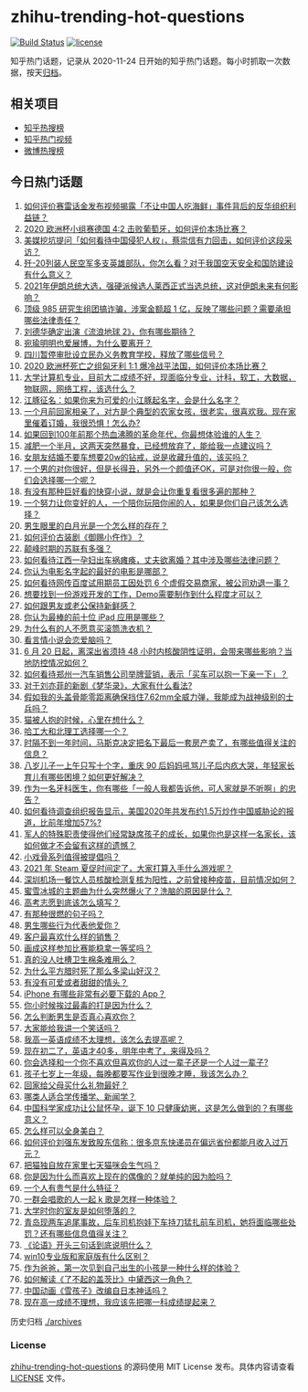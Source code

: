 # zhihu-trending-hot-questions

[![Build Status](https://github.com/justjavac/zhihu-trending-hot-questions/workflows/ci/badge.svg?branch=master)](https://github.com/justjavac/zhihu-trending-hot-questions/actions)
[![license](https://img.shields.io/github/license/justjavac/zhihu-trending-hot-questions)](https://github.com/justjavac/zhihu-trending-hot-questions/blob/master/LICENSE)

知乎热门话题，记录从 2020-11-24 日开始的知乎热门话题。每小时抓取一次数据，按天[归档](./archives)。

## 相关项目

- [知乎热搜榜](https://github.com/justjavac/zhihu-trending-top-search)
- [知乎热门视频](https://github.com/justjavac/zhihu-trending-hot-video)
- [微博热搜榜](https://github.com/justjavac/weibo-trending-hot-search)

## 今日热门话题

<!-- BEGIN -->
<!-- 最后更新时间 Sun Jun 20 2021 09:58:19 GMT+0800 (China Standard Time) -->

1. [如何评价赛雷话金发布视频揭露「不让中国人吃海鲜」事件背后的反华组织利益链？](https://www.zhihu.com/question/465827983)
2. [2020 欧洲杯小组赛德国 4:2 击败葡萄牙，如何评价本场比赛？](https://www.zhihu.com/question/466062228)
3. [美媒挖坑提问「如何看待中国侵犯人权」，蔡崇信有力回击，如何评价这段采访？](https://www.zhihu.com/question/465932695)
4. [歼-20列装人民空军多支英雄部队，你怎么看？对于我国空天安全和国防建设有什么意义？](https://www.zhihu.com/question/465781827)
5. [2021年伊朗总统大选，强硬派候选人莱西正式当选总统，这对伊朗未来有何影响？](https://www.zhihu.com/question/465948308)
6. [顶级 985 研究生组团搞诈骗，涉案金额超 1
   亿，反映了哪些问题？需要承担哪些法律责任？](https://www.zhihu.com/question/465557339)
7. [刘德华确定出演《流浪地球 2》，你有哪些期待？](https://www.zhihu.com/question/465932631)
8. [宛瑜明明也爱展博，为什么要离开？](https://www.zhihu.com/question/443423809)
9. [四川暂停审批设立民办义务教育学校，释放了哪些信号？](https://www.zhihu.com/question/465529577)
10. [2020 欧洲杯死亡之组匈牙利 1:1
    爆冷战平法国，如何评价本场比赛？](https://www.zhihu.com/question/465967890)
11. [大学计算机专业，目前大二成绩不好，现面临分专业，计科，软工，大数据，物联网，网络工程，该选什么？](https://www.zhihu.com/question/461632323)
12. [江豚征名：如果你来为可爱的小江豚起名字，会是什么名字？](https://www.zhihu.com/question/465558759)
13. [一个月前回家相亲了，对方是个典型的农家女孩，很老实，很喜欢我。现在家里催着订婚，我很恐惧！怎么办?](https://www.zhihu.com/question/465677410)
14. [如果回到100年前那个热血沸腾的革命年代，你最想体验谁的人生？](https://www.zhihu.com/question/460118166)
15. [减肥一个半月，这两天突然暴食，已经想放弃了，能给我一点建议吗？](https://www.zhihu.com/question/460226695)
16. [女朋友结婚不要车想要20w的钻戒，说是收藏升值的，该买吗？](https://www.zhihu.com/question/460481721)
17. [一个男的对你很好，但是长得丑，另外一个颜值还OK，可是对你很一般，你们会选择哪一个呢？](https://www.zhihu.com/question/463039719)
18. [有没有那种巨好看的快穿小说，就是会让你重复看很多遍的那种？](https://www.zhihu.com/question/384160568)
19. [一个努力让你变好的人，一个陪你玩陪你闹的人，如果是你们自己该怎么选择？](https://www.zhihu.com/question/464726557)
20. [男生眼里的白月光是一个怎么样的存在？](https://www.zhihu.com/question/277228908)
21. [如何评价古装剧《御赐小仵作》？](https://www.zhihu.com/question/457117887)
22. [颠峰时期的苏联有多强？](https://www.zhihu.com/question/35905985)
23. [如何看待江西一孕妇出车祸瘫痪，丈夫欲离婚？其中涉及哪些法律问题？](https://www.zhihu.com/question/465900205)
24. [你认为电影名字起的最好的电影是哪部？](https://www.zhihu.com/question/464066501)
25. [如何看待网传百度试用期员工因处罚 6
    个虚假交易商家，被公司劝退一事？](https://www.zhihu.com/question/465745130)
26. [想要找到一份游戏开发的工作，Demo需要制作到什么程度才可以？](https://www.zhihu.com/question/458749690)
27. [如何跟男友或老公保持新鲜感？](https://www.zhihu.com/question/323121337)
28. [你认为最棒的前十位 iPad 应用是哪些？](https://www.zhihu.com/question/34453138)
29. [为什么有的人不愿意买滚筒洗衣机？](https://www.zhihu.com/question/393287010)
30. [看言情小说会恋爱脑吗？](https://www.zhihu.com/question/459727415)
31. [6 月 20 日起，离深出省须持 48
    小时内核酸阴性证明，会带来哪些影响？当地防控情况如何？](https://www.zhihu.com/question/466006647)
32. [如何看待郑州一汽车销售公司举牌营销，表示「买车可以抱一下亲一下」？](https://www.zhihu.com/question/465898157)
33. [对于刘亦菲的新剧《梦华录》，大家有什么看法?](https://www.zhihu.com/question/463716425)
34. [假如我的头盖骨能零距离确保挡住7.62mm全威力弹，我能成为战神级别的士兵吗？](https://www.zhihu.com/question/444459120)
35. [猫被人抱的时候，心里在想什么？](https://www.zhihu.com/question/463390158)
36. [哈工大和北理工选择哪一个？](https://www.zhihu.com/question/329076452)
37. [时隔不到一年时间，马斯克决定把名下最后一套房产卖了，有哪些值得关注的信息？](https://www.zhihu.com/question/465124442)
38. [八岁儿子一上午只写十个字，重庆 90
    后妈妈吼骂儿子后内疚大哭，年轻家长育儿有哪些困境？如何更好解决？](https://www.zhihu.com/question/465723069)
39. [作为一名牙科医生，你有哪些「一般人我都告诉他，可人家就是不听啊」的忠告？](https://www.zhihu.com/question/56477060)
40. [如何看待调查组织报告显示，美国2020年共发布约1.5万炒作中国威胁论的报道，比前年增加57%?](https://www.zhihu.com/question/465877952)
41. [军人的特殊职责使得他们经常缺席孩子的成长，如果你也是这样一名家长，该如何做才不会留有这样的遗憾？](https://www.zhihu.com/question/462405175)
42. [小戏骨系列值得被提倡吗？](https://www.zhihu.com/question/354286546)
43. [2021 年 Steam 夏促时间定了，大家打算入手什么游戏呢？](https://www.zhihu.com/question/456973633)
44. [深圳机场一餐饮人员核酸检测复核为阳性，之前曾接种疫苗，目前情况如何？](https://www.zhihu.com/question/465742318)
45. [蜜雪冰城的主题曲为什么突然爆火了？洗脑的原因是什么？](https://www.zhihu.com/question/464996660)
46. [高考志愿到底该怎么填写？](https://www.zhihu.com/question/409122324)
47. [有那种很燃的句子吗？](https://www.zhihu.com/question/457916101)
48. [男生哪些行为代表他爱你？](https://www.zhihu.com/question/460665781)
49. [客户最喜欢什么样的销售？](https://www.zhihu.com/question/379701960)
50. [画成这样参加比赛能稳拿一等奖吗？](https://www.zhihu.com/question/460339045)
51. [真的没人吐槽卫生棉条难用么？](https://www.zhihu.com/question/300142490)
52. [为什么平方腊时死了那么多梁山好汉？](https://www.zhihu.com/question/459476694)
53. [有没有可爱或者甜甜的情头？](https://www.zhihu.com/question/391413854)
54. [iPhone 有哪些非常有必要下载的 App？](https://www.zhihu.com/question/28306141)
55. [你小时候挨过最毒的打是因为什么？](https://www.zhihu.com/question/387847644)
56. [怎么判断男生是否真心喜欢你？](https://www.zhihu.com/question/431695365)
57. [大家能给我讲一个笑话吗？](https://www.zhihu.com/question/464776360)
58. [我高一英语成绩不太理想，该怎么去提高呢？](https://www.zhihu.com/question/463008113)
59. [现在初二了，英语才40多，明年中考了，来得及吗？](https://www.zhihu.com/question/463442997)
60. [你会选择和一个你不喜欢但喜欢你的人过一辈子还是一个人过一辈子?](https://www.zhihu.com/question/461105913)
61. [孩子七岁上一年级，每晚都要写作业到很晚才睡，我该怎么办？](https://www.zhihu.com/question/453264257)
62. [回家给父母买什么礼物最好？](https://www.zhihu.com/question/19553791)
63. [哪类人适合学传播学、新闻学？](https://www.zhihu.com/question/358819557)
64. [中国科学家成功让公鼠怀孕，诞下 10
    只健康幼崽，这是怎么做到的？有哪些意义？](https://www.zhihu.com/question/465862552)
65. [怎么样可以全身美白？](https://www.zhihu.com/question/24969320)
66. [如何评价刘强东发致股东信称：很多京东快递员在偏远省份都能月收入过万元？](https://www.zhihu.com/question/465738678)
67. [把猫独自放在家里七天猫咪会生气吗？](https://www.zhihu.com/question/297157565)
68. [你是因为什么而喜欢上现在的偶像的？就单纯的因为脸吗？](https://www.zhihu.com/question/457095758)
69. [一个人有贵气是什么特征？](https://www.zhihu.com/question/61071183)
70. [一群会唱歌的人一起 k 歌是怎样一种体验？](https://www.zhihu.com/question/34563032)
71. [大学时你的室友是如何堕落的？](https://www.zhihu.com/question/351402740)
72. [青岛现两车追尾事故，后车司机抱娃下车持刀猛扎前车司机，她将面临哪些处罚？还有哪些信息值得关注？](https://www.zhihu.com/question/465539331)
73. [《论语》开头三句话到底说明什么？](https://www.zhihu.com/question/458542584)
74. [win10专业版和家庭版有什么区别？](https://www.zhihu.com/question/51633999)
75. [作为爸爸，第一次见到自己出生的小孩是一种什么样的体验？](https://www.zhihu.com/question/352453251)
76. [如何解读《了不起的盖茨比》中黛西这一角色？](https://www.zhihu.com/question/464349748)
77. [中国动画《雪孩子》改编自日本神话吗？](https://www.zhihu.com/question/465234646)
78. [现在高一成绩不理想，我应该先把哪一科成绩提起来？](https://www.zhihu.com/question/460555751)

<!-- END -->

历史归档 [./archives](./archives)

### License

[zhihu-trending-hot-questions](https://github.com/justjavac/zhihu-trending-hot-questions)
的源码使用 MIT License 发布。具体内容请查看 [LICENSE](./LICENSE) 文件。
